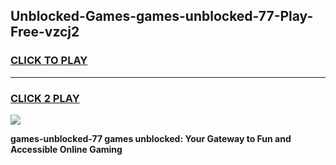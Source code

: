 
## Unblocked-Games-games-unblocked-77-Play-Free-vzcj2
<h3>
<a href="https://premium76.site?title=games-unblocked-77&ref=19M">CLICK TO PLAY</a></h3>
<hr>

<h3>
<a href="https://premium76.site?title=games-unblocked-77&ref=19M">CLICK 2 PLAY</a>
  
</h3>

<a href="https://premium76.site?title=games-unblocked-77&ref=19M"><img src="https://clearcache.store/games.png"></a>


**games-unblocked-77 games unblocked: Your Gateway to Fun and Accessible Online Gaming**
